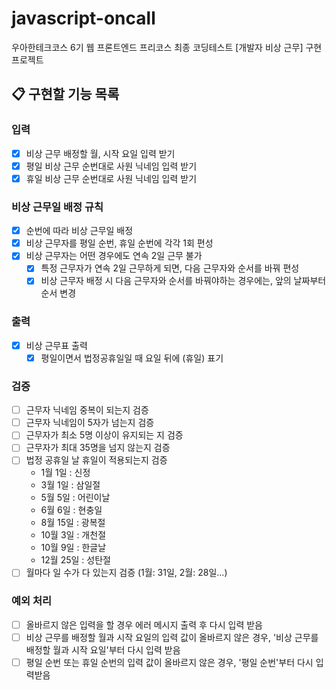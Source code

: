 # javascript-oncall

우아한테크코스 6기 웹 프론트엔드 프리코스 최종 코딩테스트 [개발자 비상 근무] 구현 프로젝트

## 📋 구현할 기능 목록

### 입력

- [x] 비상 근무 배정할 월, 시작 요일 입력 받기
- [x] 평일 비상 근무 순번대로 사원 닉네임 입력 받기
- [x] 휴일 비상 근무 순번대로 사원 닉네임 입력 받기

### 비상 근무일 배정 규칙

- [x] 순번에 따라 비상 근무일 배정
- [x] 비상 근무자를 평일 순번, 휴일 순번에 각각 1회 편성
- [x] 비상 근무자는 어떤 경우에도 연속 2일 근무 불가
  - [x] 특정 근무자가 연속 2일 근무하게 되면, 다음 근무자와 순서를 바꿔 편성
  - [x] 비상 근무자 배정 시 다음 근무자와 순서를 바꿔야하는 경우에는, 앞의 날짜부터 순서 변경

### 출력

- [x] 비상 근무표 출력
  - [x] 평일이면서 법정공휴일일 때 요일 뒤에 (휴일) 표기

### 검증

- [ ] 근무자 닉네임 중복이 되는지 검증
- [ ] 근무자 닉네임이 5자가 넘는지 검증
- [ ] 근무자가 최소 5명 이상이 유지되는 지 검증
- [ ] 근무자가 최대 35명을 넘지 않는지 검증
- [ ] 법정 공휴일 날 휴일이 적용되는지 검증
  - 1월 1일 : 신정
  - 3월 1일 : 삼일절
  - 5월 5일 : 어린이날
  - 6월 6일 : 현충일
  - 8월 15일 : 광복절
  - 10월 3일 : 개천절
  - 10월 9일 : 한글날
  - 12월 25일 : 성탄절
- [ ] 월마다 일 수가 다 있는지 검증 (1월: 31일, 2월: 28일...)

### 예외 처리

- [ ] 올바르지 않은 입력을 할 경우 에러 메시지 출력 후 다시 입력 받음
- [ ] 비상 근무를 배정할 월과 시작 요일의 입력 값이 올바르지 않은 경우, '비상 근무를 배정할 월과 시작 요일'부터 다시 입력 받음
- [ ] 평일 순번 또는 휴일 순번의 입력 값이 올바르지 않은 경우, '평일 순번'부터 다시 입력받음
